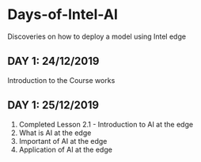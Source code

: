 # Days-of-Intel-AI
Discoveries on how to deploy a model using Intel edge

## DAY 1: 24/12/2019
Introduction to the Course works


## DAY 1: 25/12/2019
1. Completed Lesson 2.1 - Introduction to AI at the edge
2. What is AI at the edge
3. Important of AI at the edge
4. Application of AI at the edge
